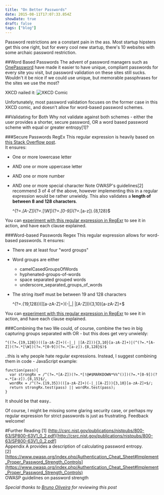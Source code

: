 ```yaml
---
title: "On Better Passwords"
date: 2015-08-11T17:07:33.854Z
showDate: true
draft: false
tags: ["blog"]
---
```


Password restrictions are a constant pain in the ass. Most startup hipsters get this one right, but for every cool new startup, there's 10 websites with some archaic password restriction.

##Word Based Passwords
The advent of password managers such as [OnePassword](https://agilebits.com/onepassword) have made it easier to have unique, compliant passwords for every site you visit, but password validation on these sites still sucks.  
Wouldn't it be nice if we could use unique, but memorable passphrases for the sites we use the most?  
  
XKCD nailed it:
![XKCD Comic](http://imgs.xkcd.com/comics/password_strength.png)

Unfortunately, most password validation focuses on the former case in this XKCD comic, and doesn't allow for word-based password schemes. 

##Validating for Both
Why not validate against both schemes - either the user provides a shorter, secure password, OR a word based password scheme with equal or greater entropy[1]?

###Secure Passwords RegEx
This regular expression is heavily based on [this Stack Overflow post](http://stackoverflow.com/questions/5142103/regex-for-password-strength).  
It ensures:

* One or more lowercase letter
* AND one or more uppercase letter
* AND one or more number
* AND one or more special character
Note OWASP's guidelines[2] recommend 3 of 4 of the above, however implementing this in a regular expression would be rather unwieldy.
This also validates a **length of between 8 and 128 characters**.  
    
    ^(?=.*[A-Z])(?=.*[\W])(?=.*[0-9])(?=.*[a-z]).{8,128}$
        
You can [experiment with this regular expression in RegExr](http://regexr.com/3bhtb) to see it in action, and have each clause explained. 

###Word-based Passwords Regex
This regular expression allows for word-based passwords. 
It ensures:

* There are at least four "word groups"
* Word groups are either
  * camelCasedGroupsOfWords
  * hyphenated-groups-of-words
  * space separated grouped words
  * underscore\_separated\_groups\_of\_words
* The string itself must be between 19 and 128 characters
    
    ^(?=.{19,128})(([a-zA-Z]+)(-|_| |[A-Z])){3,10}[a-zA-Z]+$
    
You can [experiment with this regular expression in RegExr](http://regexr.com/3bht8) to see it in action, and have each clause explained.

###Combining the two
We could, of course, combine the two in big capturing groups separated with OR - but this does get very unwieldy: 
    
    ^((?=.{19,128})(([a-zA-Z]+)(-|_| |[A-Z])){3,10}[a-zA-Z]+)|(^(?=.*[A-Z])(?=.*[\W])(?=.*[0-9])(?=.*[a-z]).{8,128}$)$
    
..this is why people hate regular expressions. 
Instead, I suggest combining them in code - JavaScript example: 
    
    function(pass){
      var strongRx = /^(?=.*[A-Z])(?=.*[!@#$MARKDOWN*%%^()])(?=.*[0-9])(?=.*[a-z]).{8,15}$/,
      wordRx = /^(?=.{19,35})(([a-zA-Z]+)(-|_|[A-Z])){3,10}[a-zA-Z]+$/;
      return strongRx.test(pass) || wordRx.test(pass);
    }
    
It should be that easy..  

Of course, I might be missing some glaring security case, or perhaps my regular expression for strict passwords is just as frustrating. Feedback welcome!



#Further Reading
[1] (http://csrc.nist.gov/publications/nistpubs/800-63/SP800-63V1_0_2.pdf)[http://csrc.nist.gov/publications/nistpubs/800-63/SP800-63V1_0_2.pdf]  
Appendix A provides a description of calculating password entropy.   
[2] [https://www.owasp.org/index.php/Authentication_Cheat_Sheet#Implement_Proper_Password_Strength_Controls](https://www.owasp.org/index.php/Authentication_Cheat_Sheet#Implement_Proper_Password_Strength_Controls)  
OWASP guidelines on password strength

_Special thanks to [Bruno Oliveira](https://twitter.com/abstractj) for reviewing this post_
